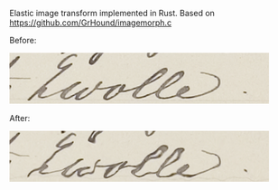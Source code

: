 Elastic image transform implemented in Rust. Based on https://github.com/GrHound/imagemorph.c

Before:

![before](sample-input.png)


After:

![after](sample-output.png)
